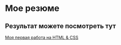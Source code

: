 # Мое резюме

## Результат можете посмотреть тут

[Моя первая работа на HTML & CSS](https://leyss19.github.io/resume/)

